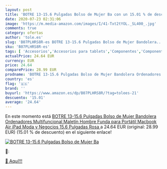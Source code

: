 ```yaml
---
layout: post
title: 'BOTRE 13-15.6 Pulgadas Bolso de Mujer Ba con un 15.01 % de descuento'
date: 2020-07-23 02:31:06
image: 'https://m.media-amazon.com/images/I/41-Txt2tYOL._SL400_.jpg'
comments: true
category: ofertas
author: 'tole.es'
slug: 'B07PLHRS8R-es BOTRE 13-15.6 Pulgadas Bolso de Mujer Bandolera...'
sku: 'B07PLHRS8R-es'
tags: [ 'Accesorios','Accesorios para tablets','Componentes','Componentes y piezas para portátiles','Informática','Teclados de repuesto para portátiles y netbooks','Teclados para tablets','ipad', ]
actualPrice: 24.64 EUR
currency: EUR
price: 24.64
comparePrice: 28.99 EUR
prodname: 'BOTRE 13-15.6 Pulgadas Bolso de Mujer Bandolera Ordenadores Multifuncional Maletín Hombre Funda para Portátil Macbook Air iPad Moda y Negocios  15.6 Pulgadas  Rosa '
country: 'es'
flag: '🇪🇸'
brand: ''
buyurl: 'https://www.amazon.es/dp/B07PLHRS8R/?tag=tolees-21'
descuento: '15.01'
average: '24.64'
---
```


En este momento está [BOTRE 13-15.6 Pulgadas Bolso de Mujer Bandolera Ordenadores Multifuncional Maletín Hombre Funda para Portátil Macbook Air iPad Moda y Negocios  15.6 Pulgadas  Rosa ](https://www.amazon.es/dp/B07PLHRS8R/?tag=tolees-21) a 24.64 EUR (original: 28.99 EUR) (15.01 %  de descuento) en el siguiente enlace!

[![BOTRE 13-15.6 Pulgadas Bolso de Mujer Ba](https://m.media-amazon.com/images/I/41-Txt2tYOL._SL400_.jpg)](https://www.amazon.es/dp/B07PLHRS8R/?tag=tolees-21)

🔎:


[🛒 Aquí!!!](https://www.amazon.es/dp/B07PLHRS8R/?tag=tolees-21)
